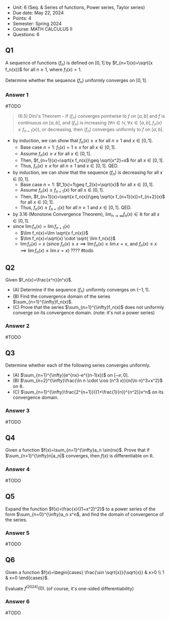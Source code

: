 - Unit: 6 (Seq. & Series of functions, Power series, Taylor series)
- Due date: May 22, 2024
- Points: 4
- Semester: Spring 2024
- Course: MATH CALCULUS II
- Questions: 6

## Q1

A sequence of functions $(f_n)$ is defined on $[0,1]$ by $f_{n+1}(x)=\sqrt{x f_n(x)}$ for all $n\geq 1$, where $f_1(x)=1$.

Determine whether the sequence $(f_n)$ uniformly converges on $[0,1]$.

### Answer 1

#TODO

> (6.5) Dini's Theorem - if $(f_n)$ converges pointwise to $f$ on $[a,b]$ and $f$ is continuous on $[a,b]$, and $(f_n)$ is increasing ($\forall n \in \mathbb{N},\forall x\in [a,b],f_n(x)\leq f_{n+1}(x)$), or decreasing, then $(f_n)$ converges uniformly to $f$ on $[a,b]$.

- by induction, we can show that $f_n(x)\geq x$ for all $n\geq 1$ and $x\in [0,1]$.
    - Base case $n=1$: $f_1(x)=1\geq x$ for all $x\in [0,1]$.
    - Assume $f_n(x)\geq x$ for all $x\in [0,1]$. 
    - Then, $f_{n+1}(x)=\sqrt{x f_n(x)}\geq \sqrt{x^2}=x$ for all $x\in [0,1]$. 
    - Thus, $f_n(x)\geq x$ for all $n\geq 1$ and $x\in [0,1]$. QED.
- by induction, we can show that the sequence $(f_n)$ is decreasing for all $x\in [0,1]$.
    - Base case $n=1$: $f_1(x)=1\geq f_2(x)=\sqrt{x}$ for all $x\in [0,1]$.
    - Assume $f_n(x)\geq f_{n+1}(x)$ for all $x\in [0,1]$. 
    - Then, $f_{n+1}(x)=\sqrt{x f_n(x)}\geq \sqrt{x f_{n+1}(x)}=f_{n+2}(x)$ for all $x\in [0,1]$. 
    - Thus, $f_n(x)\geq f_{n+1}(x)$ for all $n\geq 1$ and $x\in [0,1]$. QED.
- by 3.16 (Monotone Convergence Theorem), $\lim_{n\to\infty}f_n(x)\in\mathbb{R}$ for all $x\in [0,1]$.
- since $\lim f_n(x)=\lim f_{n+1}(x)$ 
    - $\lim f_n(x)=\lim \sqrt{x f_n(x)}$
    - $\lim f_n(x)=\sqrt{x} \cdot  \sqrt{ \lim f_n(x)}$
    - $\lim f_n(x)=x$ (since $f_n(x)\geq x\implies \lim f_n(x)\geq \lim x=x$, and $f_n(x)\leq x\implies \lim f_n(x)\leq \lim x=x$) ???? #todo


## Q2

Given $f_n(x)=\frac{x^n}{n^x}$.

- (A) Determine if the sequence $(f_n)$ uniformly converges on $(-1,1)$.
- (B) Find the convergence domain of the series $\sum_{n=1}^{\infty}f_n(x)$.
- (C) Prove that the series $\sum_{n=1}^{\infty}f_n(x)$ does not uniformly converge on its convergence domain. (note: it's not a power series)

### Answer 2

#TODO

## Q3

Determine whether each of the following series converges uniformly.

- (A) $\sum_{n=1}^{\infty}(e^{nx}-e^{(n-1)x})$ on $[-e,0]$.
- (B) $\sum_{n=2}^{\infty}\frac{\ln n \cdot \cos (n^3 x)}{n(\ln n)^3+x^2}$ on $\mathbb{R}$.
- (C) $\sum_{n=1}^{\infty}\frac{2^{n+1}}{(1+\frac{1}{n})^{n^2}}x^n$ on its convergence domain.


### Answer 3

#TODO

## Q4

Given a function $f(x)=\sum_{n=1}^{\infty}a_n \sin(nx)$. Prove that if $\sum_{n=1}^{\infty}n|a_n|$ converges, then $f(x)$ is differentiable on $\mathbb{R}$.

### Answer 4

#TODO

## Q5

Expand the function $f(x)=\frac{x}{(1+x^2)^2}$ to a power series of the form $\sum_{n=0}^{\infty}a_n x^n$, and find the domain of convergence of the series.

### Answer 5

#TODO

## Q6

Given a function $f(x)=\begin{cases} \frac{\sin \sqrt{x}}{\sqrt{x}} & x>0 \\ 1 & x=0 \end{cases}$.

Evaluate $f^{(2024)}(0)$. (of course, it's one-sided differentiability)

### Answer 6

#TODO